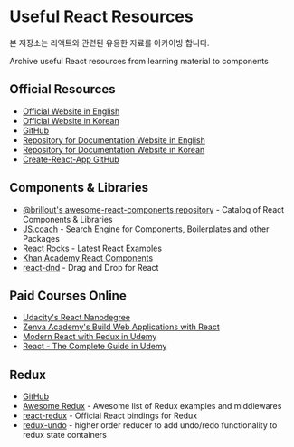 # Useful React Resources

본 저장소는 리액트와 관련된 유용한 자료를 아카이빙 합니다.

Archive useful React resources from learning material to components

## Official Resources
- [Official Website in English](https://reactjs.org/)
- [Official Website in Korean](https://ko.reactjs.org/)
- [GitHub](https://github.com/facebook/react)
- [Repository for Documentation Website in English](https://github.com/reactjs/reactjs.org)
- [Repository for Documentation Website in Korean](https://github.com/reactjs/ko.reactjs.org)
- [Create-React-App GitHub](https://github.com/facebook/create-react-app)


## Components & Libraries
- [@brillout's awesome-react-components repository](https://github.com/brillout/awesome-react-components) - Catalog of React Components & Libraries
- [JS.coach](https://js.coach/) - Search Engine for Components, Boilerplates and other Packages
- [React Rocks](https://react.rocks/) - Latest React Examples
- [Khan Academy React Components](https://github.com/Khan/react-components)
- [react-dnd](https://github.com/react-dnd/react-dnd) - Drag and Drop for React


## Paid Courses Online
- [Udacity's React Nanodegree](https://www.udacity.com/course/react-nanodegree--nd019)
- [Zenva Academy's Build Web Applications with React](https://academy.zenva.com/product/build-web-applications-with-react/)
- [Modern React with Redux in Udemy](https://www.udemy.com/react-redux/)
- [React - The Complete Guide in Udemy](https://www.udemy.com/react-the-complete-guide-incl-redux)

## Redux
- [GitHub](https://github.com/reduxjs/redux)
- [Awesome Redux](https://github.com/xgrommx/awesome-redux) - Awesome list of Redux examples and middlewares
- [react-redux](https://github.com/reduxjs/react-redux) - Official React bindings for Redux
- [redux-undo](https://github.com/omnidan/redux-undo) - higher order reducer to add undo/redo functionality to redux state containers
